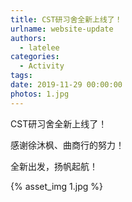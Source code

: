 ```yaml
---
title: CST研习舍全新上线了！
urlname: website-update
authors:
  - latelee
categories:
  - Activity
tags:
date: 2019-11-29 00:00:00
photos: 1.jpg
---
```


CST研习舍全新上线了！  

感谢徐沐枫、曲商行的努力！  

全新出发，扬帆起航！

{% asset_img 1.jpg %}

<!-- more -->
